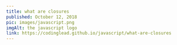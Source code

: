 ```yaml
---
title: what are closures
published: October 12, 2018
pic: images/javascript.png
imgAlt: the javascript logo
link: https://codinglead.github.io/javascript/what-are-closures
---
```

